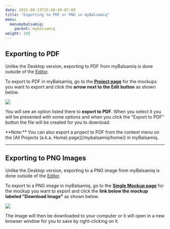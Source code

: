 ```yaml
---
date: 2015-09-23T15:48:49-07:00
title: "Exporting to PDF or PNG in myBalsamiq"
menu:
  menumybalsamiq:
    parent: mybalsamiq
weight: 100
---
```


## Exporting to PDF

Unlike the Desktop version, exporting to PDF from myBalsamiq is done outside of the [Editor](/mybalsamiq/editor/).

To export to PDF in myBalsamiq, go to the **[Project page](/mybalsamiq/project/)** for the mockups you want to export and click the **arrow next to the Edit button** as shown below.

![](//media.balsamiq.com/img/support/docs/myb/export-pdf.png)

You will see an option listed there to **export to PDF**. When you select it you will be presented with some options and when you click the "Export to PDF" button the file will be created for you to download.

<span class="alert alert-info show" role="alert">
**Note:** You can also export a project to PDF from the context menu on the [All Projects (a.k.a. Home) page](/mybalsamiq/home/) in myBalsamiq.
</span>  

---

## Exporting to PNG Images

Unlike the Desktop version, exporting to a PNG image from myBalsamiq is done outside of the [Editor](/mybalsamiq/editor/).

To export to a PNG image in myBalsamiq, go to the **[Single Mockup page](/mybalsamiq/mockup/)** for the mockup you want to export and click the **link below the mockup labeled "Download Image"** as shown below.

![](//media.balsamiq.com/img/support/docs/myb/download-image.png)

The image will then be downloaded to your computer or it will open in a new browser window for you to save by right-clicking on it.
